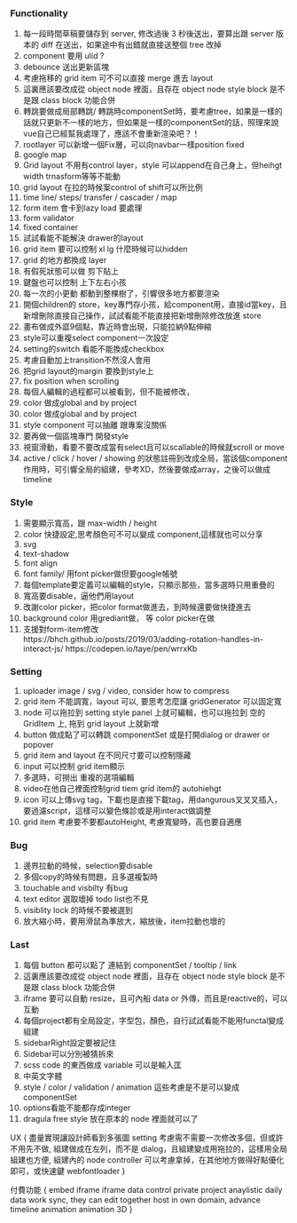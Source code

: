 ### Functionality

<ol>
<li>每一段時間草稿要儲存到 server, 修改過後 3 秒後送出，要算出跟 server 版本的 diff 在送出，如果途中有出錯就直接送整個 tree 改掉</li>
<li>component 要用 ulid ?</li>
<li>debounce 送出更新區塊</li>
<li>考慮拖移的 grid item 可不可以直接 merge 進去 layout</li>
<li>這裏應該要改成從 object node 裡面，且存在 object node style block 是不是跟 class block 功能合併</li>  
<li>轉跳要做成局部轉跳/ 轉跳時componentSet時，要考慮tree，如果是一樣的話就只更新不一樣的地方，但如果是一樣的componentSet的話，照理來說vue自己已經幫我處理了，應該不會重新渲染吧？！</li>
<li>rootlayer 可以新增一個Fix層，可以向navbar一樣position fixed</li> 
<li>google map</li>
<li>Grid layout 不用有control layer，style 可以append在自己身上，但heihgt width trnasform等等不能動</li>
<li>grid layout 在拉的時候案control of shift可以所比例</li>
<li>time line/ steps/ transfer / cascader / map </li>
<li>form item 會卡到lazy load 要處理 </li>
<li>form validator</li>
<li>fixed container</li>
<li>試試看能不能解決 drawer的layout</li>
<li>grid item 要可以控制 xl lg 什麼時候可以hidden</li>
<li>grid 的地方都換成 layer</li>
<li>有假死狀態可以做 剪下貼上</li>
<li>鍵盤也可以控制 上下左右小孩 </li>
<li>每一次的小更動 都動到整棵樹了，引響很多地方都要渲染</li>
<li>開個children的 store，key專門存小孩，給component用，直接id當key，且新增刪除直接自己操作，試試看能不能直接把新增刪除修改放進 store</li>
<li>畫布做成外誆9個點，靠近時會出現，只能拉納9點伸縮</li>
<li>style可以重複select component一次設定</li>
<li>setting的switch 看能不能換成checkbox</li>
<li>考慮自動加上transition不然沒人會用</li>
<li>把grid layout的margin 要換到style上</li>
<li>fix position when scrolling</li>
<li>每個人編輯的過程都可以被看到，但不能被修改，</li>
<li>color 做成global and by project</li>
<li>color 做成global and by project</li>
<li>style component 可以抽離 跟專案沒關係</li>
<li>要再做一個區塊專門 開發style</li>
<li>視窗滑動，看要不要改成當有select且可以scallable的時候就scroll or move</li>
<li>active / click / hover / showing 的狀態註冊到改成全局，當該個component作用時，可引響全局的組建，參考XD，然後要做成array，之後可以做成timeline</li>
</ol>

### Style

<ol>
<li>需要顯示寬高，跟 max-width / height</li>
<li>color 快捷設定,思考顏色可不可以變成 component,這樣就也可以分享</li>
<li>svg</li>
<li>text-shadow</li>
<li>font align</li>
<li>font family/ 用font picker做但要google帳號</li>
<li>每個template要定義可以編輯的style，只顯示那些，當多選時只用重疊的</li>
<li>寬高要disable，逼他們用layout</li>
<li>改謝color picker，把color format做進去，到時候還要做快捷進去</li>
<li>background color 用grediant做， 等 color picker在做</li>
<li>支援對form-item修改</li>
https://bhch.github.io/posts/2019/03/adding-rotation-handles-in-interact-js/
https://codepen.io/taye/pen/wrrxKb
</ol>

### Setting

<ol>
<li>uploader image / svg / video, consider how to compress</li>
<li>grid item 不能調寬，layout 可以, 要思考怎麼讓 gridGenerator 可以固定寬</li>
<li>node 可以拖拉到 setting style panel 上就可編輯，也可以拖拉到 空的 GridItem 上, 拖到 grid layout 上就新增</li>
<li>button 做成點了可以轉跳 componentSet 或是打開dialog or drawer or popover</li>
<li>grid item and layout 在不同尺寸要可以控制隱藏</li>
<li>input 可以控制 grid item顯示</li>
<li>多選時，可撈出 重複的選項編輯</li>
<li>video在他自己裡面控制grid tiem grid item的 autohiehgt</li>
<li>icon 可以上傳svg tag，下載也是直接下載tag，用dangurous叉叉叉插入，要過濾script，這樣可以變色條診或是用interact做調整</li>
<li>grid item 考慮要不要都autoHeight, 考慮寬變時，高也要自適應</li>
</ol>

### Bug

<ol>
<li>邊界拉動的時候，selection要disable</li>
<li>多個copy的時候有問題，且多選複製時</li>
<li>touchable and visbilty 有bug</li>
<li>text editor 選取壞掉 todo list也不見</li>
<li>visiblity lock 的時候不要被選到</li>
<li>放大縮小時，要用滑鼠為準放大，縮放後，item拉動也壞的</li>
</ol>

### Last

<ol>
<li>每個 button 都可以點了 連結到 componentSet / tooltip / link</li>
<li>這裏應該要改成從 object node 裡面，且存在 object node style block 是不是跟 class block 功能合併</li>
<li>iframe 要可以自動 resize，且可內船 data or 外傳，而且是reactive的，可以互動</li>
<li>每個project都有全局設定，字型包，顏色，自行試試看能不能用functal變成組建</li>
<li>sidebarRight設定要被記住</li>
<li>Sidebar可以分別被猜拆來</li>
<li>scss code 的東西做成 variable 可以是輸入匡</li>
<li>中英文字體</li>
<li>style / color / validation / animation 這些考慮是不是可以變成componentSet</li>
<li>options看能不能都存成integer</li>
<li>dragula free style 放在原本的 node 裡面就可以了</li>
</ol>

UX {
盡量實現讓設計師看到多張圖
setting 考慮需不需要一次修改多個，但或許不用先不做,
組建做成在左列，而不是 dialog，且組建變成用拖拉的，這樣用全局組建也方便,
組建內的 node controller 可以考慮拿掉，在其他地方做得好點優化即可，或快速鍵
webfontloader
}

付費功能 {
embed iframe
iframe data control
private project
anaylistic daily data
work sync, they can edit together
host in own domain,
advance timeline animation
animation 3D
}
